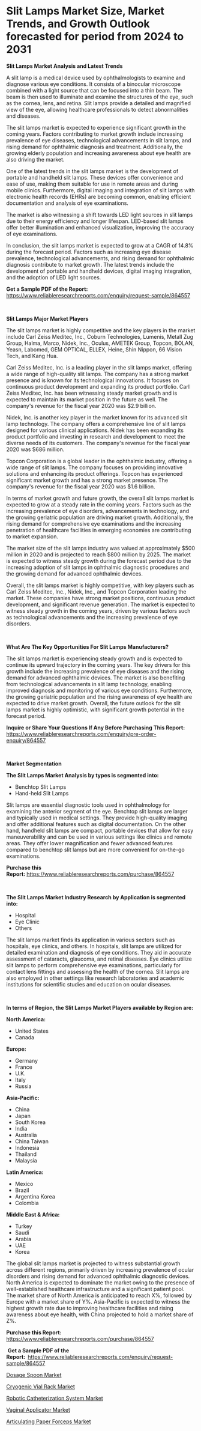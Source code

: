 <p><h1>Slit Lamps Market Size, Market Trends, and Growth Outlook forecasted for period from 2024 to 2031</h1></p><p><strong>Slit Lamps Market Analysis and Latest Trends</strong></p>
<p><p>A slit lamp is a medical device used by ophthalmologists to examine and diagnose various eye conditions. It consists of a binocular microscope combined with a light source that can be focused into a thin beam. The beam is then used to illuminate and examine the structures of the eye, such as the cornea, lens, and retina. Slit lamps provide a detailed and magnified view of the eye, allowing healthcare professionals to detect abnormalities and diseases.</p><p>The slit lamps market is expected to experience significant growth in the coming years. Factors contributing to market growth include increasing prevalence of eye diseases, technological advancements in slit lamps, and rising demand for ophthalmic diagnosis and treatment. Additionally, the growing elderly population and increasing awareness about eye health are also driving the market.</p><p>One of the latest trends in the slit lamps market is the development of portable and handheld slit lamps. These devices offer convenience and ease of use, making them suitable for use in remote areas and during mobile clinics. Furthermore, digital imaging and integration of slit lamps with electronic health records (EHRs) are becoming common, enabling efficient documentation and analysis of eye examinations.</p><p>The market is also witnessing a shift towards LED light sources in slit lamps due to their energy efficiency and longer lifespan. LED-based slit lamps offer better illumination and enhanced visualization, improving the accuracy of eye examinations.</p><p>In conclusion, the slit lamps market is expected to grow at a CAGR of 14.8% during the forecast period. Factors such as increasing eye disease prevalence, technological advancements, and rising demand for ophthalmic diagnosis contribute to market growth. The latest trends include the development of portable and handheld devices, digital imaging integration, and the adoption of LED light sources.</p></p>
<p><strong>Get a Sample PDF of the Report:&nbsp;</strong> <a href="https://www.reliableresearchreports.com/enquiry/request-sample/864557">https://www.reliableresearchreports.com/enquiry/request-sample/864557</a></p>
<p>&nbsp;</p>
<p><strong>Slit Lamps Major Market Players</strong></p>
<p><p>The slit lamps market is highly competitive and the key players in the market include Carl Zeiss Meditec, Inc., Coburn Technologies, Lumenis, Metall Zug Group, Halma, Marco, Nidek, Inc., Oculus, AMETEK Group, Topcon, BOLAN, Yeasn, Labomed, GEM OPTICAL, ELLEX, Heine, Shin Nippon, 66 Vision Tech, and Kang Hua.</p><p>Carl Zeiss Meditec, Inc. is a leading player in the slit lamps market, offering a wide range of high-quality slit lamps. The company has a strong market presence and is known for its technological innovations. It focuses on continuous product development and expanding its product portfolio. Carl Zeiss Meditec, Inc. has been witnessing steady market growth and is expected to maintain its market position in the future as well. The company's revenue for the fiscal year 2020 was $2.9 billion.</p><p>Nidek, Inc. is another key player in the market known for its advanced slit lamp technology. The company offers a comprehensive line of slit lamps designed for various clinical applications. Nidek has been expanding its product portfolio and investing in research and development to meet the diverse needs of its customers. The company's revenue for the fiscal year 2020 was $686 million.</p><p>Topcon Corporation is a global leader in the ophthalmic industry, offering a wide range of slit lamps. The company focuses on providing innovative solutions and enhancing its product offerings. Topcon has experienced significant market growth and has a strong market presence. The company's revenue for the fiscal year 2020 was $1.6 billion.</p><p>In terms of market growth and future growth, the overall slit lamps market is expected to grow at a steady rate in the coming years. Factors such as the increasing prevalence of eye disorders, advancements in technology, and the growing geriatric population are driving market growth. Additionally, the rising demand for comprehensive eye examinations and the increasing penetration of healthcare facilities in emerging economies are contributing to market expansion.</p><p>The market size of the slit lamps industry was valued at approximately $500 million in 2020 and is projected to reach $800 million by 2025. The market is expected to witness steady growth during the forecast period due to the increasing adoption of slit lamps in ophthalmic diagnostic procedures and the growing demand for advanced ophthalmic devices.</p><p>Overall, the slit lamps market is highly competitive, with key players such as Carl Zeiss Meditec, Inc., Nidek, Inc., and Topcon Corporation leading the market. These companies have strong market positions, continuous product development, and significant revenue generation. The market is expected to witness steady growth in the coming years, driven by various factors such as technological advancements and the increasing prevalence of eye disorders.</p></p>
<p>&nbsp;</p>
<p><strong>What Are The Key Opportunities For Slit Lamps Manufacturers?</strong></p>
<p><p>The slit lamps market is experiencing steady growth and is expected to continue its upward trajectory in the coming years. The key drivers for this growth include the increasing prevalence of eye diseases and the rising demand for advanced ophthalmic devices. The market is also benefiting from technological advancements in slit lamp technology, enabling improved diagnosis and monitoring of various eye conditions. Furthermore, the growing geriatric population and the rising awareness of eye health are expected to drive market growth. Overall, the future outlook for the slit lamps market is highly optimistic, with significant growth potential in the forecast period.</p></p>
<p><strong>Inquire or Share Your Questions If Any Before Purchasing This Report:</strong> <a href="https://www.reliableresearchreports.com/enquiry/pre-order-enquiry/864557">https://www.reliableresearchreports.com/enquiry/pre-order-enquiry/864557</a></p>
<p>&nbsp;</p>
<p><strong>Market Segmentation</strong></p>
<p><strong>The Slit Lamps Market Analysis by types is segmented into:</strong></p>
<p><ul><li>Benchtop Slit Lamps</li><li>Hand-held Slit Lamps</li></ul></p>
<p><p>Slit lamps are essential diagnostic tools used in ophthalmology for examining the anterior segment of the eye. Benchtop slit lamps are larger and typically used in medical settings. They provide high-quality imaging and offer additional features such as digital documentation. On the other hand, handheld slit lamps are compact, portable devices that allow for easy maneuverability and can be used in various settings like clinics and remote areas. They offer lower magnification and fewer advanced features compared to benchtop slit lamps but are more convenient for on-the-go examinations.</p></p>
<p><strong>Purchase this Report:&nbsp;</strong><a href="https://www.reliableresearchreports.com/purchase/864557">https://www.reliableresearchreports.com/purchase/864557</a></p>
<p>&nbsp;</p>
<p><strong>The Slit Lamps Market Industry Research by Application is segmented into:</strong></p>
<p><ul><li>Hospital</li><li>Eye Clinic</li><li>Others</li></ul></p>
<p><p>The slit lamps market finds its application in various sectors such as hospitals, eye clinics, and others. In hospitals, slit lamps are utilized for detailed examination and diagnosis of eye conditions. They aid in accurate assessment of cataracts, glaucoma, and retinal diseases. Eye clinics utilize slit lamps to perform comprehensive eye examinations, particularly for contact lens fittings and assessing the health of the cornea. Slit lamps are also employed in other settings like research laboratories and academic institutions for scientific studies and education on ocular diseases.</p></p>
<p>&nbsp;</p>
<p><strong>In terms of Region, the Slit Lamps Market Players available by Region are:</strong></p>
<p>
    <p> <strong> North America: </strong>
        <ul>
            <li>United States</li>
            <li>Canada</li>
        </ul>
        </p> 
    <p> <strong> Europe: </strong>
        <ul>
            <li>Germany</li>
            <li>France</li>
            <li>U.K.</li>
            <li>Italy</li>
            <li>Russia</li>
        </ul>
        </p> 
    <p> <strong> Asia-Pacific: </strong>
        <ul>
            <li>China</li>
            <li>Japan</li>
            <li>South Korea</li>
            <li>India</li>
            <li>Australia</li>
            <li>China Taiwan</li>
            <li>Indonesia</li>
            <li>Thailand</li>
            <li>Malaysia</li>
        </ul>
        </p> 
    <p> <strong> Latin America: </strong>
        <ul>
            <li>Mexico</li>
            <li>Brazil</li>
            <li>Argentina Korea</li>
            <li>Colombia</li>
        </ul>
        </p> 
    <p> <strong> Middle East & Africa: </strong>
        <ul>
            <li>Turkey</li>
            <li>Saudi</li>
            <li>Arabia</li>
            <li>UAE</li>
            <li>Korea</li>
        </ul>
    </p>
    </p>
<p><p>The global slit lamps market is projected to witness substantial growth across different regions, primarily driven by increasing prevalence of ocular disorders and rising demand for advanced ophthalmic diagnostic devices. North America is expected to dominate the market owing to the presence of well-established healthcare infrastructure and a significant patient pool. The market share of North America is anticipated to reach X%, followed by Europe with a market share of Y%. Asia-Pacific is expected to witness the highest growth rate due to improving healthcare facilities and rising awareness about eye health, with China projected to hold a market share of Z%.</p></p>
<p><strong>Purchase this Report: </strong><a href="https://www.reliableresearchreports.com/purchase/864557">https://www.reliableresearchreports.com/purchase/864557</a></p>
<p>&nbsp;<strong>Get a Sample PDF of the Report:&nbsp;&nbsp;</strong><a href="https://www.reliableresearchreports.com/enquiry/request-sample/864557">https://www.reliableresearchreports.com/enquiry/request-sample/864557</a></p>
<p><strong></strong></p>
<p><p><a href="https://github.com/redneck06/Market-Research-Report-List-1/blob/main/dosage-spoon-market.md">Dosage Spoon Market</a></p><p><a href="https://github.com/bobicer/Market-Research-Report-List-1/blob/main/cryogenic-vial-rack-market.md">Cryogenic Vial Rack Market</a></p><p><a href="https://github.com/zeberleansnyderallisonwjfli/Market-Research-Report-List-1/blob/main/robotic-catheterization-system-market.md">Robotic Catheterization System Market</a></p><p><a href="https://github.com/kosella/Market-Research-Report-List-1/blob/main/vaginal-applicator-market.md">Vaginal Applicator Market</a></p><p><a href="https://github.com/arionmp/Market-Research-Report-List-1/blob/main/articulating-paper-forceps-market.md">Articulating Paper Forceps Market</a></p></p>